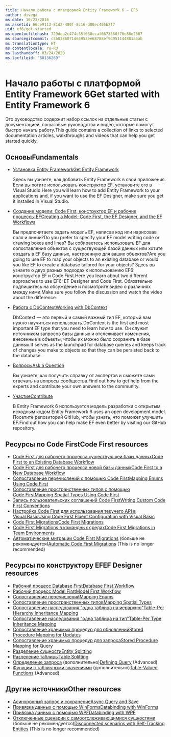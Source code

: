 ```yaml
---
title: Начало работы с платформой Entity Framework 6 — EF6
author: divega
ms.date: 10/23/2016
ms.assetid: 66ce9113-81d2-480f-8c16-d00ec405b2f7
uid: ef6/get-started
ms.openlocfilehash: 729dea2c474c35f638ccaf6673550f76e88e2667
ms.sourcegitcommit: c3b8386071d64953ee68788ef9d951144881a6ab
ms.translationtype: HT
ms.contentlocale: ru-RU
ms.lasthandoff: 03/24/2020
ms.locfileid: "80136269"
---
```

# <a name="get-started-with-entity-framework-6"></a><span data-ttu-id="e46b1-102">Начало работы с платформой Entity Framework 6</span><span class="sxs-lookup"><span data-stu-id="e46b1-102">Get started with Entity Framework 6</span></span>

<span data-ttu-id="e46b1-103">Это руководство содержит набор ссылок на отдельные статьи с документацией, пошаговые руководства и видео, которые помогут быстро начать работу.</span><span class="sxs-lookup"><span data-stu-id="e46b1-103">This guide contains a collection of links to selected documentation articles, walkthroughs and videos that can help you get started quickly.</span></span>

## <a name="fundamentals"></a><span data-ttu-id="e46b1-104">Основы</span><span class="sxs-lookup"><span data-stu-id="e46b1-104">Fundamentals</span></span>

* [<span data-ttu-id="e46b1-105">Установка Entity Framework</span><span class="sxs-lookup"><span data-stu-id="e46b1-105">Get Entity Framework</span></span>](~/ef6/fundamentals/install.md)

  <span data-ttu-id="e46b1-106">Здесь вы узнаете, как добавить Entity Framework в свои приложения. Если вы хотите использовать конструктор EF, установите его в Visual Studio.</span><span class="sxs-lookup"><span data-stu-id="e46b1-106">Here you will learn how to add Entity Framework to your applications and, if you want to use the EF Designer, make sure you get it installed in Visual Studio.</span></span>

* [<span data-ttu-id="e46b1-107">Создание модели: Code First, конструктор EF и рабочие процессы EF</span><span class="sxs-lookup"><span data-stu-id="e46b1-107">Creating a Model: Code First, the EF Designer, and the EF Workflows</span></span>](~/ef6/modeling/index.md)

  <span data-ttu-id="e46b1-108">Вы предпочитаете задать модель EF, написав код или нарисовав поля и линии?</span><span class="sxs-lookup"><span data-stu-id="e46b1-108">Do you prefer to specify your EF model writing code or drawing boxes and lines?</span></span>
<span data-ttu-id="e46b1-109">Вы собираетесь использовать EF для сопоставления объектов с существующей базой данных или хотите создать в EF базу данных, настроенную для ваших объектов?</span><span class="sxs-lookup"><span data-stu-id="e46b1-109">Are you going to use EF to map your objects to an existing database or would you like EF to create a database tailored for your objects?</span></span>
<span data-ttu-id="e46b1-110">Здесь вы узнаете о двух разных подходах к использованию EF6: конструктор EF и Code First.</span><span class="sxs-lookup"><span data-stu-id="e46b1-110">Here you learn about two different approaches to use EF6: EF Designer and Code First.</span></span>
<span data-ttu-id="e46b1-111">Обязательно подпишитесь на обсуждение и посмотрите видео о различиях между ними.</span><span class="sxs-lookup"><span data-stu-id="e46b1-111">Make sure you follow the discussion and watch the video about the difference.</span></span>

* [<span data-ttu-id="e46b1-112">Работа с DbContext</span><span class="sxs-lookup"><span data-stu-id="e46b1-112">Working with DbContext</span></span>](~/ef6/fundamentals/working-with-dbcontext.md)

  <span data-ttu-id="e46b1-113">DbContext — это первый и самый важный тип EF, который вам нужно научиться использовать.</span><span class="sxs-lookup"><span data-stu-id="e46b1-113">DbContext is the first and most important EF type that you need to learn how to use.</span></span> <span data-ttu-id="e46b1-114">Он служит источником запросов базы данных и отслеживает изменения, внесенные в объекты, чтобы их можно было сохранить в базе данных.</span><span class="sxs-lookup"><span data-stu-id="e46b1-114">It serves as the launchpad for database queries and keeps track of changes you make to objects so that they can be persisted back to the database.</span></span>

* [<span data-ttu-id="e46b1-115">Вопросы</span><span class="sxs-lookup"><span data-stu-id="e46b1-115">Ask a Question</span></span>](~/ef6/resources/get-help.md)

  <span data-ttu-id="e46b1-116">Вы узнаете, как получить справку от экспертов и сможете сами отвечать на вопросы сообщества.</span><span class="sxs-lookup"><span data-stu-id="e46b1-116">Find out how to get help from the experts and contribute your own answers to the community.</span></span>

* [<span data-ttu-id="e46b1-117">Участие</span><span class="sxs-lookup"><span data-stu-id="e46b1-117">Contribute</span></span>](https://github.com/aspnet/EntityFramework6/)

  <span data-ttu-id="e46b1-118">В Entity Framework 6 используется модель разработки с открытым исходным кодом.</span><span class="sxs-lookup"><span data-stu-id="e46b1-118">Entity Framework 6 uses an open development model.</span></span> <span data-ttu-id="e46b1-119">Посетите репозиторий GitHub, чтобы узнать, что поможет улучшить EF.</span><span class="sxs-lookup"><span data-stu-id="e46b1-119">Find out how you can help make EF even better by visiting our GitHub repository.</span></span>

## <a name="code-first-resources"></a><span data-ttu-id="e46b1-120">Ресурсы по Code First</span><span class="sxs-lookup"><span data-stu-id="e46b1-120">Code First resources</span></span>

  - [<span data-ttu-id="e46b1-121">Code First для рабочего процесса существующей базы данных</span><span class="sxs-lookup"><span data-stu-id="e46b1-121">Code First to an Existing Database Workflow</span></span>](~/ef6/modeling/code-first/workflows/existing-database.md)
  - [<span data-ttu-id="e46b1-122">Code First для рабочего процесса новой базы данных</span><span class="sxs-lookup"><span data-stu-id="e46b1-122">Code First to a New Database Workflow</span></span>](~/ef6/modeling/code-first/workflows/new-database.md)
  - [<span data-ttu-id="e46b1-123">Сопоставление перечислений с помощью Code First</span><span class="sxs-lookup"><span data-stu-id="e46b1-123">Mapping Enums Using Code First</span></span>](~/ef6/modeling/code-first/data-types/enums.md)
  - [<span data-ttu-id="e46b1-124">Сопоставление пространственных типов с помощью Code First</span><span class="sxs-lookup"><span data-stu-id="e46b1-124">Mapping Spatial Types Using Code First</span></span>](~/ef6/modeling/code-first/data-types/spatial.md)
  - [<span data-ttu-id="e46b1-125">Запись пользовательских соглашений Code First</span><span class="sxs-lookup"><span data-stu-id="e46b1-125">Writing Custom Code First Conventions</span></span>](~/ef6/modeling/code-first/conventions/custom.md)
  - [<span data-ttu-id="e46b1-126">Настройка Code First для использования текучего API в Visual Basic</span><span class="sxs-lookup"><span data-stu-id="e46b1-126">Using Code First Fluent Configuration with Visual Basic</span></span>](~/ef6/modeling/code-first/fluent/vb.md)
  - [<span data-ttu-id="e46b1-127">Code First Migrations</span><span class="sxs-lookup"><span data-stu-id="e46b1-127">Code First Migrations</span></span>](~/ef6/modeling/code-first/migrations/index.md)
  - [<span data-ttu-id="e46b1-128">Code First Migrations в командных средах</span><span class="sxs-lookup"><span data-stu-id="e46b1-128">Code First Migrations in Team Environments</span></span>](~/ef6/modeling/code-first/migrations/teams.md)
  - <span data-ttu-id="e46b1-129">[Автоматические миграции Code First Migrations](~/ef6/modeling/code-first/migrations/automatic.md) (больше не рекомендуется)</span><span class="sxs-lookup"><span data-stu-id="e46b1-129">[Automatic Code First Migrations](~/ef6/modeling/code-first/migrations/automatic.md) (This is no longer recommended)</span></span>

## <a name="ef-designer-resources"></a><span data-ttu-id="e46b1-130">Ресурсы по конструктору EF</span><span class="sxs-lookup"><span data-stu-id="e46b1-130">EF Designer resources</span></span>
  - [<span data-ttu-id="e46b1-131">Рабочий процесс Database First</span><span class="sxs-lookup"><span data-stu-id="e46b1-131">Database First Workflow</span></span>](~/ef6/modeling/designer/workflows/database-first.md)
  - [<span data-ttu-id="e46b1-132">Рабочий процесс Model First</span><span class="sxs-lookup"><span data-stu-id="e46b1-132">Model First Workflow</span></span>](~/ef6/modeling/designer/workflows/model-first.md)
  - [<span data-ttu-id="e46b1-133">Сопоставление перечислений</span><span class="sxs-lookup"><span data-stu-id="e46b1-133">Mapping Enums</span></span>](~/ef6/modeling/designer/data-types/enums.md)
  - [<span data-ttu-id="e46b1-134">Сопоставление пространственных типов</span><span class="sxs-lookup"><span data-stu-id="e46b1-134">Mapping Spatial Types</span></span>](~/ef6/modeling/designer/data-types/spatial.md)
  - [<span data-ttu-id="e46b1-135">Сопоставление наследования "одна таблица на иерархию"</span><span class="sxs-lookup"><span data-stu-id="e46b1-135">Table-Per Hierarchy Inheritance Mapping</span></span>](~/ef6/modeling/designer/inheritance/tph.md)
  - [<span data-ttu-id="e46b1-136">Сопоставление наследования "одна таблица на тип"</span><span class="sxs-lookup"><span data-stu-id="e46b1-136">Table-Per Type Inheritance Mapping</span></span>](~/ef6/modeling/designer/inheritance/tpt.md)
  - [<span data-ttu-id="e46b1-137">Сопоставление хранимых процедур для обновлений</span><span class="sxs-lookup"><span data-stu-id="e46b1-137">Stored Procedure Mapping for Updates</span></span>](~/ef6/modeling/designer/stored-procedures/cud.md)
  - [<span data-ttu-id="e46b1-138">Сопоставление хранимых процедур для запроса</span><span class="sxs-lookup"><span data-stu-id="e46b1-138">Stored Procedure Mapping for Query</span></span>](~/ef6/modeling/designer/stored-procedures/query.md)
  - [<span data-ttu-id="e46b1-139">Разделение сущности</span><span class="sxs-lookup"><span data-stu-id="e46b1-139">Entity Splitting</span></span>](~/ef6/modeling/designer/entity-splitting.md)
  - [<span data-ttu-id="e46b1-140">Разделение таблицы</span><span class="sxs-lookup"><span data-stu-id="e46b1-140">Table Splitting</span></span>](~/ef6/modeling/designer/table-splitting.md)
  - <span data-ttu-id="e46b1-141">[Определение запроса](~/ef6/modeling/designer/advanced/defining-query.md) (дополнительно)</span><span class="sxs-lookup"><span data-stu-id="e46b1-141">[Defining Query](~/ef6/modeling/designer/advanced/defining-query.md) (Advanced)</span></span>
  - <span data-ttu-id="e46b1-142">[Функции с табличными значениями](~/ef6/modeling/designer/advanced/tvfs.md) (дополнительно)</span><span class="sxs-lookup"><span data-stu-id="e46b1-142">[Table-Valued Functions](~/ef6/modeling/designer/advanced/tvfs.md) (Advanced)</span></span>

## <a name="other-resources"></a><span data-ttu-id="e46b1-143">Другие источники</span><span class="sxs-lookup"><span data-stu-id="e46b1-143">Other resources</span></span>
  - [<span data-ttu-id="e46b1-144">Асинхронный запрос и сохранение</span><span class="sxs-lookup"><span data-stu-id="e46b1-144">Async Query and Save</span></span>](~/ef6/fundamentals/async.md)
  - [<span data-ttu-id="e46b1-145">Привязка данных с помощью WinForms</span><span class="sxs-lookup"><span data-stu-id="e46b1-145">Databinding with WinForms</span></span>](~/ef6/fundamentals/databinding/winforms.md)
  - [<span data-ttu-id="e46b1-146">Привязка данных с помощью WPF</span><span class="sxs-lookup"><span data-stu-id="e46b1-146">Databinding with WPF</span></span>](~/ef6/fundamentals/databinding/wpf.md)
  - <span data-ttu-id="e46b1-147">[Отключенные сценарии с самоотслеживающимися сущностями](~/ef6/fundamentals/disconnected-entities/self-tracking-entities/walkthrough.md) (больше не рекомендуется)</span><span class="sxs-lookup"><span data-stu-id="e46b1-147">[Disconnected scenarios with Self-Tracking Entities](~/ef6/fundamentals/disconnected-entities/self-tracking-entities/walkthrough.md) (This is no longer recommended)</span></span>

